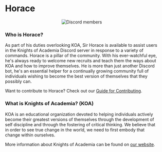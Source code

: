 # Horace
<div align='center'>
  <p>
    <img src='https://img.shields.io/discord/382364344731828224.svg?color=7289DA&label=Discord%20Chat&logo=Discord&logoColor=7289DA&style=plastic' alt='Discord members'>
  </p>
</div>

### Who is Horace?

As part of his duties overlooking KOA, Sir Horace is available to assist users in the Knights of Academia Discord server in response to a variety of commands.
Horace is a pillar of the community. With his ever-watchful eye, he's always ready to welcome new recruits and teach them the ways about KOA and how to improve themselves.
He is more than just another Discord bot, he's an essential helper for a continually growing community full of individuals wishing to become the best version of themselves that they possibly can.

Want to contribute to Horace? Check out our [Guide for Contributing](https://github.com/Knights-Of-Academia/horace/blob/master/CONTRIBUTING.md).


### What is Knights of Academia? (KOA)
KOA is an educational organization devoted to helping individuals actively become their greatest versions of themselves through the development of self discipline and through the fostering of critical thinking.
We believe that in order to see true change in the world, we need to first embody that change within ourselves.

More information about Knights of Academia can be found on [our website](https://knightsofacademia.org/start-here/about-knights-of-academia/).